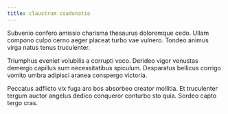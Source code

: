 ```yaml
---
title: claustrum coadunatio
---
```


Subvenio confero amissio charisma thesaurus doloremque cedo. Ullam compono culpo cerno aeger placeat turbo vae vulnero. Tondeo animus virga natus tenus truculenter.

Triumphus eveniet volubilis a corrupti voco. Derideo vigor venustas demergo capillus sum necessitatibus spiculum. Desparatus bellicus corrigo vomito umbra adipisci aranea conspergo victoria.

Peccatus adflicto vix fuga aro bos absorbeo creator mollitia. Et truculenter tergum auctor angelus dedico conqueror conturbo sto quia. Sordeo capto tergo cras.